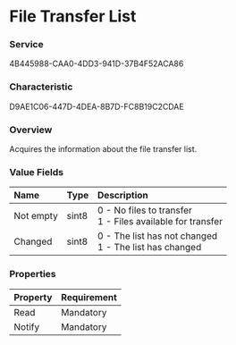 # File Transfer List

### Service

4B445988-CAA0-4DD3-941D-37B4F52ACA86

### Characteristic

D9AE1C06-447D-4DEA-8B7D-FC8B19C2CDAE

### Overview

Acquires the information about the file transfer list.

### Value Fields

| Name | Type | Description |
|:--|:--|:--|
| Not empty | sint8 | 0 - No files to transfer<br>1 - Files available for transfer |
| Changed | sint8 | 0 - The list has not changed<br>1 - The list has changed |

### Properties

| Property | Requirement |
|:--|:--|
| Read | Mandatory |
| Notify | Mandatory |